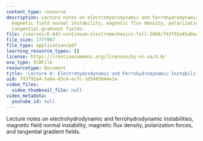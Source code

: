 ```yaml
---
content_type: resource
description: Lecture notes on electrohydrodynamic and ferrohydrodynamic instabilities,
  magnetic field normal instability, magnetic flux density, polarization forces, and
  tangential gradient fields.
file: /courses/6-642-continuum-electromechanics-fall-2008/743f92a45a0ad2c4ecfc1d5485044e1a_lec08_f08.pdf
file_size: 1777807
file_type: application/pdf
learning_resource_types: []
license: https://creativecommons.org/licenses/by-nc-sa/4.0/
ocw_type: OCWFile
resourcetype: Document
title: 'Lecture 8: Electrohydrodynamic and Ferrohydrodynamic Instabilities'
uid: 743f92a4-5a0a-d2c4-ecfc-1d5485044e1a
video_files:
  video_thumbnail_file: null
video_metadata:
  youtube_id: null
---
```

Lecture notes on electrohydrodynamic and ferrohydrodynamic instabilities, magnetic field normal instability, magnetic flux density, polarization forces, and tangential gradient fields.